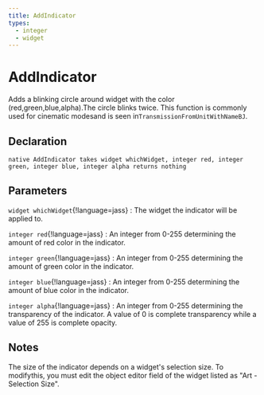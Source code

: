 ```yaml
---
title: AddIndicator
types:
  - integer
  - widget
---
```


# AddIndicator
Adds a blinking circle around widget with the color (red,green,blue,alpha).The circle blinks twice. This function is commonly used for cinematic modesand is seen in`TransmissionFromUnitWithNameBJ`.

## Declaration

```jass
native AddIndicator takes widget whichWidget, integer red, integer green, integer blue, integer alpha returns nothing
```

## Parameters
`widget whichWidget`{!language=jass}
: The widget the indicator will be applied to.

`integer red`{!language=jass}
: An integer from 0-255 determining the amount of red color in the indicator.

`integer green`{!language=jass}
: An integer from 0-255 determining the amount of green color in the indicator.

`integer blue`{!language=jass}
: An integer from 0-255 determining the amount of blue color in the indicator.

`integer alpha`{!language=jass}
: An integer from 0-255 determining the transparency of the indicator. A value of 0 is complete transparency while a value of 255 is complete opacity.

## Notes 
The size of the indicator depends on a widget's selection size. To modifythis, you must edit the object editor field of the widget listed as "Art - Selection Size".
